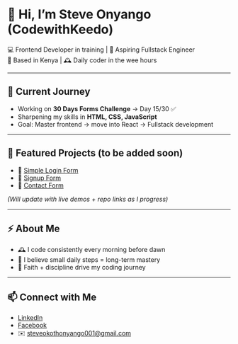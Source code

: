 # 👋 Hi, I’m Steve Onyango (CodewithKeedo)  

💻 Frontend Developer in training | 🚀 Aspiring Fullstack Engineer  
📍 Based in Kenya | 🕰️ Daily coder in the wee hours  

---

## 🌱 Current Journey
- Working on **30 Days Forms Challenge** → Day 15/30 ✅  
- Sharpening my skills in **HTML, CSS, JavaScript**  
- Goal: Master frontend → move into React → Fullstack development  

---

## 📂 Featured Projects (to be added soon)
- 🔗 [Simple Login Form](#)  
- 🔗 [Signup Form](#)  
- 🔗 [Contact Form](#)  

*(Will update with live demos + repo links as I progress)*  

---

## ⚡ About Me
- 🕰️ I code consistently every morning before dawn  
- 🎯 I believe small daily steps = long-term mastery  
- 🙏 Faith + discipline drive my coding journey  

---

## 📫 Connect with Me
- [LinkedIn](https://www.linkedin.com/in/steve-onyango-367baa365/)  
- [Facebook](https://web.facebook.com/vincqy.skyla/)  
- ✉️ steveokothonyango001@gmail.com

<!--
**CodewithKeedo/CodewithKeedo** is a ✨ _special_ ✨ repository because its `README.md` (this file) appears on your GitHub profile.

Here are some ideas to get you started:

- 🔭 I’m currently working on ...
- 🌱 I’m currently learning ...
- 👯 I’m looking to collaborate on ...
- 🤔 I’m looking for help with ...
- 💬 Ask me about ...
- 📫 How to reach me: ...
- 😄 Pronouns: ...
- ⚡ Fun fact: ...
-->
